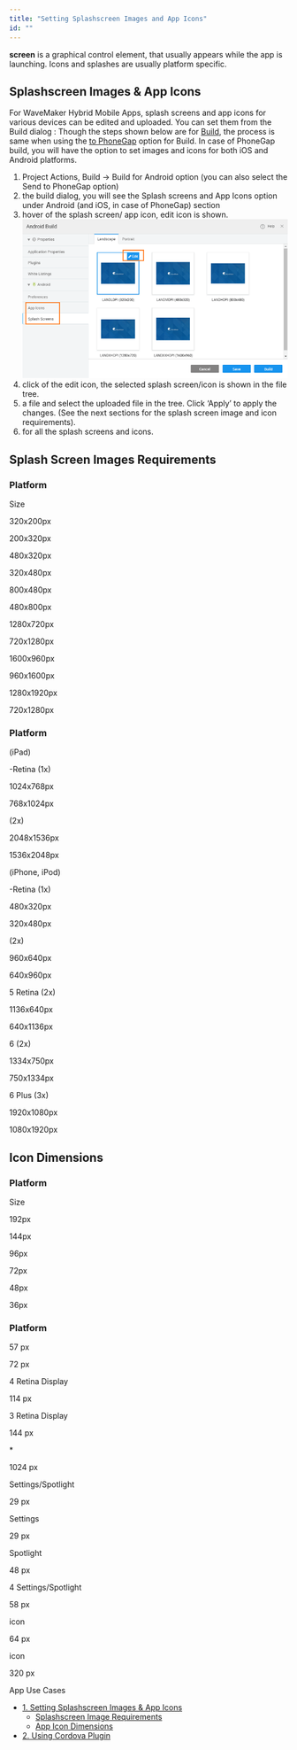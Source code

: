 ```yaml
---
title: "Setting Splashscreen Images and App Icons"
id: ""
---
```


**screen** is a graphical control element, that usually appears while the app is launching. Icons and splashes are usually platform specific.

## Splashscreen Images & App Icons

For WaveMaker Hybrid Mobile Apps, splash screens and app icons for various devices can be edited and uploaded. You can set them from the Build dialog : Though the steps shown below are for [Build](/learn/hybrid-mobile/mobile-build-android/#android), the process is same when using the [to PhoneGap](/learn/hybrid-mobile/mobile-build-phonegap/) option for Build. In case of PhoneGap build, you will have the option to set images and icons for both iOS and Android platforms.

1. Project Actions, Build -> Build for Android option (you can also select the Send to PhoneGap option)
2. the build dialog, you will see the Splash screens and App Icons option under Android (and iOS, in case of PhoneGap) section
3. hover of the splash screen/ app icon, edit icon is shown. [![](../assets/mobile_splashscreen_default.png)](../assets/mobile_splashscreen_default.png)
4. click of the edit icon, the selected splash screen/icon is shown in the file tree.
5. a file and select the uploaded file in the tree. Click ‘Apply’ to apply the changes. (See the next sections for the splash screen image and icon requirements).
6. for all the splash screens and icons.

## Splash Screen Images Requirements

### Platform

Size

320x200px

200x320px

480x320px

320x480px

800x480px

480x800px

1280x720px

720x1280px

1600x960px

960x1600px

1280x1920px

720x1280px

### Platform

(iPad)

\-Retina (1x)

1024x768px

768x1024px

(2x)

2048x1536px

1536x2048px

(iPhone, iPod)

\-Retina (1x)

480x320px

320x480px

(2x)

960x640px

640x960px

5 Retina (2x)

1136x640px

640x1136px

6 (2x)

1334x750px

750x1334px

6 Plus (3x)

1920x1080px

1080x1920px

## Icon Dimensions

### Platform

Size

192px

144px

96px

72px

48px

36px

### Platform

57 px

72 px

4 Retina Display

114 px

3 Retina Display

144 px

\*

1024 px

Settings/Spotlight

29 px

Settings

29 px

Spotlight

48 px

4 Settings/Spotlight

58 px

icon

64 px

icon

320 px

App Use Cases

- [1\. Setting Splashscreen Images & App Icons](#steps)
    - [Splashscreen Image Requirements](#images)
    - [App Icon Dimensions](#icons)
- [2\. Using Cordova Plugin](/learn/how-tos/using-cordova-plugins/)
